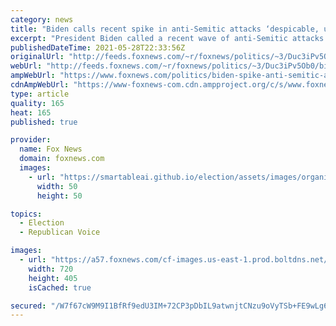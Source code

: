 ```yaml
---
category: news
title: "Biden calls recent spike in anti-Semitic attacks ‘despicable, unconscionable, un-American’"
excerpt: "President Biden called a recent wave of anti-Semitic attacks after the violence in Israel and Gaza “unconscionable.”"
publishedDateTime: 2021-05-28T22:33:56Z
originalUrl: "http://feeds.foxnews.com/~r/foxnews/politics/~3/Duc3iPv5Ob0/biden-spike-anti-semitic-attacks-despicable-unconscionable-un-american"
webUrl: "http://feeds.foxnews.com/~r/foxnews/politics/~3/Duc3iPv5Ob0/biden-spike-anti-semitic-attacks-despicable-unconscionable-un-american"
ampWebUrl: "https://www.foxnews.com/politics/biden-spike-anti-semitic-attacks-despicable-unconscionable-un-american.amp"
cdnAmpWebUrl: "https://www-foxnews-com.cdn.ampproject.org/c/s/www.foxnews.com/politics/biden-spike-anti-semitic-attacks-despicable-unconscionable-un-american.amp"
type: article
quality: 165
heat: 165
published: true

provider:
  name: Fox News
  domain: foxnews.com
  images:
    - url: "https://smartableai.github.io/election/assets/images/organizations/foxnews.com-50x50.jpg"
      width: 50
      height: 50

topics:
  - Election
  - Republican Voice

images:
  - url: "https://a57.foxnews.com/cf-images.us-east-1.prod.boltdns.net/v1/static/694940094001/6ada39e0-4be0-43b2-8ef3-26f3ebfa1e93/141116e1-8abd-474f-a22d-429f1971b439/1280x720/match/720/405/image.jpg?ve=1&tl=1"
    width: 720
    height: 405
    isCached: true

secured: "/W7f67cW9M9I1BfRf9edU3IM+72CP3pDbIL9atwnjtCNzu9oVyTSb+FE9wLg6FNkRY6n7o/euzVwfzbHENWoS/kiKrHu6CqpAtPTWhSuyL3U/X8zrt/IQgQ57WGroouAp4PPCwJjnomn0m4Z4EB91iA++N1sQF8IBp/vTtT4rCHUZf3TFuKNZ+29M1KK1hDs0WptVhdgu7sZW+AiAMhFFD+XWNQRLz5nUXiYulJHWeZccyk3BPpN6+eN58rRTbcSZVGYaO+g6GJY4Vl1xLa091DsvHtyLUQwHLGgYJs+PeiWjgQTV5FMPK82oHEAJ2cvYwl/enkEDxgHzwGFexDqVwc6MNcfo/ol5I+XpTsFU0s=;ZNLqMOYGUgGOhsc1rlAaMQ=="
---
```


